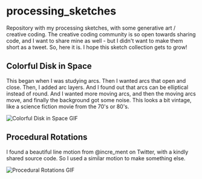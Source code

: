 # processing_sketches
Repository with my processing sketches, with some generative art / creative coding. The creative coding community is so open towards sharing code, and I want to share mine as well - but I didn't want to make them short as a tweet. So, here it is. I hope this sketch collection gets to grow!

## Colorful Disk in Space

This began when I was studying arcs. Then I wanted arcs that open and close. Then, I added arc layers. And I found out that arcs can be elliptical instead of round. And I wanted more moving arcs, and then the moving arcs move, and finally the background got some noise. This looks a bit vintage, like a science fiction movie from the 70's or 80's.

![Colorful Disk in Space GIF](https://github.com/tiagoft/processing_sketches/blob/main/colorful_disk_in_space.gif?raw=true)

## Procedural Rotations

I found a beautiful line motion from @incre_ment on Twitter, with a kindly shared source code. So I used a similar motion to make something else.

![Procedural Rotations GIF](https://github.com/tiagoft/processing_sketches/blob/main/procedural_rotations.gif?raw=true)

